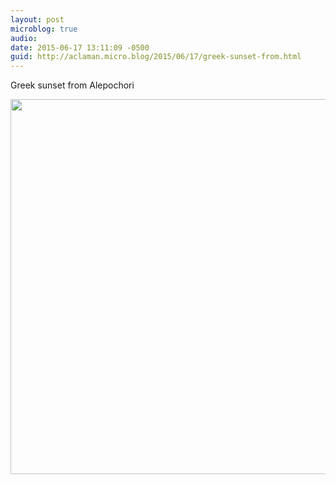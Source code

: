 ```yaml
---
layout: post
microblog: true
audio: 
date: 2015-06-17 13:11:09 -0500
guid: http://aclaman.micro.blog/2015/06/17/greek-sunset-from.html
---
```

Greek sunset from Alepochori

<img src="http://micro.alexclaman.com/uploads/2018/7672f2fde3.jpg" width="600" height="600" />
